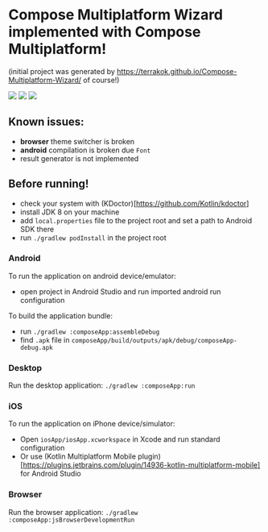 # Compose Multiplatform Wizard implemented with Compose Multiplatform!

(initial project was generated by https://terrakok.github.io/Compose-Multiplatform-Wizard/ of course!)

![](https://raw.githubusercontent.com/terrakok/Compose-Multiplatform-Wizard-App/master/img/ios_screenshot.png)
![](https://raw.githubusercontent.com/terrakok/Compose-Multiplatform-Wizard-App/master/img/desktop_screenshot)
![](https://raw.githubusercontent.com/terrakok/Compose-Multiplatform-Wizard-App/master/img/browser_screenshot.png)

## Known issues:
- **browser** theme switcher is broken
- **android** compilation is broken due `Font`
- result generator is not implemented

## Before running!
 - check your system with (KDoctor)[https://github.com/Kotlin/kdoctor]
 - install JDK 8 on your machine
 - add `local.properties` file to the project root and set a path to Android SDK there
 - run `./gradlew podInstall` in the project root

### Android
To run the application on android device/emulator:  
 - open project in Android Studio and run imported android run configuration

To build the application bundle:
 - run `./gradlew :composeApp:assembleDebug`
 - find `.apk` file in `composeApp/build/outputs/apk/debug/composeApp-debug.apk`

### Desktop
Run the desktop application: `./gradlew :composeApp:run`

### iOS
To run the application on iPhone device/simulator:
 - Open `iosApp/iosApp.xcworkspace` in Xcode and run standard configuration
 - Or use (Kotlin Multiplatform Mobile plugin)[https://plugins.jetbrains.com/plugin/14936-kotlin-multiplatform-mobile] for Android Studio

### Browser
Run the browser application: `./gradlew :composeApp:jsBrowserDevelopmentRun`

